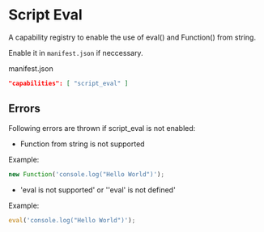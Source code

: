 # Script Eval

A capability registry to enable the use of eval() and Function() from string.

Enable it in `manifest.json` if neccessary.

manifest.json
```json
"capabilities": [ "script_eval" ]
```

## Errors

Following errors are thrown if script_eval is not enabled:

- Function from string is not supported

Example:
```js
new Function('console.log("Hello World")');
```

- 'eval is not supported' or ''eval' is not defined'

Example:
```js
eval('console.log("Hello World")');
```